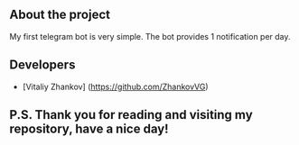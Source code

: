 ## About the project

My first telegram bot is very simple. The bot provides 1 notification per day.

## Developers

- [Vitaliy Zhankov] (https://github.com/ZhankovVG)

## P.S. Thank you for reading and visiting my repository, have a nice day!
